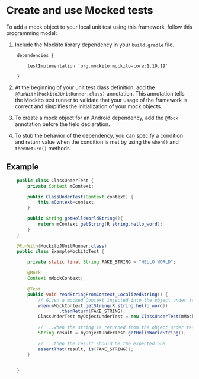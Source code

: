 # Create and use Mocked tests

To add a mock object to your local unit test using this framework, follow this programming model:

1. Include the Mockito library dependency in your ```build.gradle``` file.

```Gradle
    dependencies {

        testImplementation 'org.mockito:mockito-core:1.10.19'

    }
```


2. At the beginning of your unit test class definition, add the ```@RunWith(MockitoJUnitRunner.class)``` annotation. This annotation tells the Mockito test runner to validate that your usage of the framework is correct and simplifies the initialization of your mock objects.

3. To create a mock object for an Android dependency, add the ```@Mock``` annotation before the field declaration.

4. To stub the behavior of the dependency, you can specify a condition and return value when the condition is met by using the ```when()``` and ```thenReturn()``` methods.


## Example

```java
    public class ClassUnderTest {
        private Context mContext;

        public ClassUnderTest(Context context) {
            this.mContext=context;
        }

        public String getHelloWorldString(){
            return mContext.getString(R.string.hello_word);
        }
    }
```


```java
    @RunWith(MockitoJUnitRunner.class)
    public class ExampleMockitoTest {

        private static final String FAKE_STRING = "HELLO WORLD";

        @Mock
        Context mMockContext;

        @Test
        public void readStringFromContext_LocalizedString() {
            // Given a mocked Context injected into the object under test...
            when(mMockContext.getString(R.string.hello_word))
                    .thenReturn(FAKE_STRING);
            ClassUnderTest myObjectUnderTest = new ClassUnderTest(mMockContext);

            // ...when the string is returned from the object under test...
            String result = myObjectUnderTest.getHelloWorldString();

            // ...then the result should be the expected one.
            assertThat(result, is(FAKE_STRING));
        }


    }
```